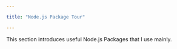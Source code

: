```yaml
---

title: "Node.js Package Tour"

---
```


This section introduces useful Node.js Packages that I use mainly.
